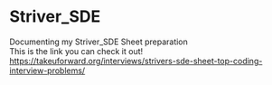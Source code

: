 # Striver_SDE
Documenting my Striver_SDE Sheet preparation\
This is the link you can check it out!\
https://takeuforward.org/interviews/strivers-sde-sheet-top-coding-interview-problems/
